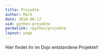 ```yaml
---
title: Projekte
author: Mark
date: 2018-06-17
uid: python-projekte
permalink: /python/projekte
layout: page
---
```


Hier findet ihr im Dojo entstandene Projekte!!